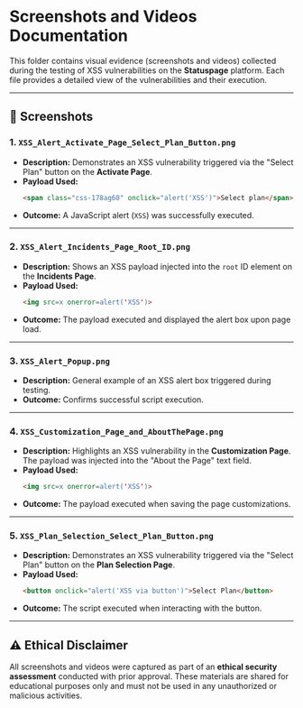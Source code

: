 # Screenshots and Videos Documentation

This folder contains visual evidence (screenshots and videos) collected during the testing of XSS vulnerabilities on the **Statuspage** platform. Each file provides a detailed view of the vulnerabilities and their execution.

---

## 📸 Screenshots

### 1. `XSS_Alert_Activate_Page_Select_Plan_Button.png`
- **Description:** Demonstrates an XSS vulnerability triggered via the "Select Plan" button on the **Activate Page**.
- **Payload Used:**
  ```html
  <span class="css-178ag60" onclick="alert('XSS')">Select plan</span>
  ```
- **Outcome:** A JavaScript alert (`XSS`) was successfully executed.

---

### 2. `XSS_Alert_Incidents_Page_Root_ID.png`
- **Description:** Shows an XSS payload injected into the `root` ID element on the **Incidents Page**.
- **Payload Used:**
  ```html
  <img src=x onerror=alert('XSS')>
  ```
- **Outcome:** The payload executed and displayed the alert box upon page load.

---

### 3. `XSS_Alert_Popup.png`
- **Description:** General example of an XSS alert box triggered during testing.
- **Outcome:** Confirms successful script execution.

---

### 4. `XSS_Customization_Page_and_AboutThePage.png`
- **Description:** Highlights an XSS vulnerability in the **Customization Page**. The payload was injected into the "About the Page" text field.
- **Payload Used:**
  ```html
  <img src=x onerror=alert('XSS')>
  ```
- **Outcome:** The payload executed when saving the page customizations.

---

### 5. `XSS_Plan_Selection_Select_Plan_Button.png`
- **Description:** Demonstrates an XSS vulnerability triggered via the "Select Plan" button on the **Plan Selection Page**.
- **Payload Used:**
  ```html
  <button onclick="alert('XSS via button')">Select Plan</button>
  ```
- **Outcome:** The script executed when interacting with the button.

---

## ⚠️ Ethical Disclaimer
All screenshots and videos were captured as part of an **ethical security assessment** conducted with prior approval. These materials are shared for educational purposes only and must not be used in any unauthorized or malicious activities.
